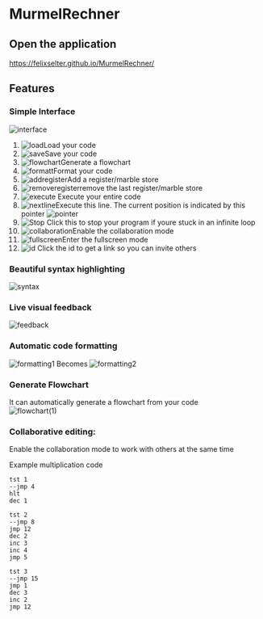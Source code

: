 # MurmelRechner

## Open the application
https://felixselter.github.io/MurmelRechner/

## Features
### Simple Interface
![interface](https://user-images.githubusercontent.com/55546882/148061728-c91ef4a3-7253-462c-a496-3d371ab28062.png) 



1. ![load](https://user-images.githubusercontent.com/55546882/148061658-23e483ff-5fa8-421a-987d-3a59a4d7e3a9.png)Load your code
2. ![save](https://user-images.githubusercontent.com/55546882/148061734-76d495be-0aa4-4a37-bc56-749a2ee2a5ba.png)Save your code
3. ![flowchart](https://user-images.githubusercontent.com/55546882/148061724-ec8d5d28-309d-4873-9a26-0d2c2632fcfc.png)Generate a flowchart
4. ![formatt](https://user-images.githubusercontent.com/55546882/148061725-5dd9ab94-e5de-476d-9c81-bc6047056b68.png)Format your code
5. ![addregister](https://user-images.githubusercontent.com/55546882/148061720-bbba2f11-c7d2-4f93-878c-190373f1dd6c.png)Add a register/marble store
6. ![removeregister](https://user-images.githubusercontent.com/55546882/148061732-5c8047ac-b223-43e6-ae67-c945243b703d.png)remove the last register/marble store
7. ![execute](https://user-images.githubusercontent.com/55546882/148061722-fc562d36-48a9-440c-a553-324a4acfd91c.png) Execute your entire code
8. ![nextline](https://user-images.githubusercontent.com/55546882/148061731-c0e88d8e-d888-41f8-b9b3-b62d47ea682d.png)Execute this line. The current position is indicated by this pointer ![pointer](https://user-images.githubusercontent.com/55546882/148063270-7ed1955c-bf79-44c1-9df1-51b103d24272.png)
9. ![Stop](https://user-images.githubusercontent.com/55546882/150634279-bcd4c7cb-d995-4677-8b91-fbf1a7b0f7e3.png) Click this to stop your program if youre stuck in an infinite loop
10. ![collaboration](https://user-images.githubusercontent.com/55546882/148063904-1a50f737-1c97-4c0d-9cb0-a13fb65e0db7.png)Enable the collaboration mode
11. ![fullscreen](https://user-images.githubusercontent.com/55546882/148063906-0b35c442-9ec7-43fc-bda9-a5f57d8bd66f.png)Enter the fullscreen mode
12. ![id](https://user-images.githubusercontent.com/55546882/148065155-0ce3572b-c0e5-4694-99be-06e547b85215.png) Click the id to get a link so you can invite others

### Beautiful syntax highlighting
![syntax](https://user-images.githubusercontent.com/55546882/148062386-b810ba2e-40a4-4183-a949-d1f27a3521c5.png)

### Live visual feedback
![feedback](https://user-images.githubusercontent.com/55546882/148062562-cfb6c7ba-ea6f-43ea-bf45-002cdf643ed2.png)
### Automatic code formatting
![formatting1](https://user-images.githubusercontent.com/55546882/148062899-58327ba5-17ee-4eab-8a51-576d6327473f.png)
Becomes
![formatting2](https://user-images.githubusercontent.com/55546882/148062902-92a00658-3b8e-4580-90b5-26a7eeee28e9.png)

### Generate Flowchart  
It can automatically generate a flowchart from your code  
![flowchart(1)](https://user-images.githubusercontent.com/55546882/148064491-259cd64b-f02f-435f-8552-195021cc0c2c.png)
### Collaborative editing:
Enable the collaboration mode to work with others at the same time

Example multiplication code
```
tst 1
--jmp 4
hlt
dec 1

tst 2
--jmp 8
jmp 12
dec 2
inc 3
inc 4
jmp 5

tst 3
--jmp 15
jmp 1
dec 3
inc 2
jmp 12
```
